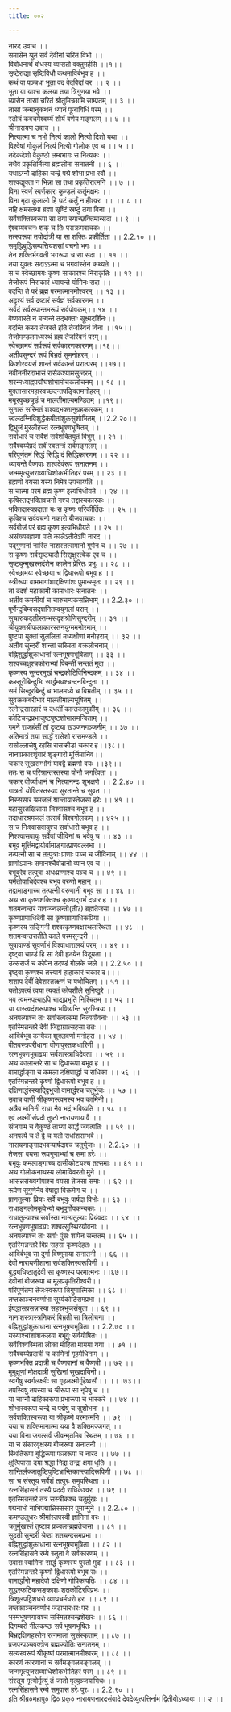 ```yaml
---
title: ००२

---
```

नारद उवाच ।।  
समासेन श्रुतं सर्वं देवीनां चरितं विभो ।।  
विबोधनार्थं बोधस्य व्यासतो वक्तुमर्हसि ।।१।।  
सृष्टेराद्या सृष्टिविधौ कथमाविर्बभूव ह ।।  
कथं वा पञ्चधा भूता वद वेदविदां वर ।। २ ।।  
भूता या याश्च कलया तया त्रिगुणया भवे ।।  
व्यासेन तासां चरितं श्रोतुमिच्छामि साम्प्रतम् ।। ३ ।।  
तासां जन्मानुकथनं ध्यानं पूजाविधिं परम् ।।  
स्तोत्रं कवचमैश्वर्य्यं शौर्यं वर्णय मङ्गलम् ।। ४ ।।  
श्रीनारायण उवाच ।।  
नित्यात्मा च नभो नित्यं कालो नित्यो दिशो यथा ।।  
विश्वेषां गोकुलं नित्यं नित्यो गोलोक एव च ।। ५ ।।  
तदेकदेशो वैकुण्ठो लम्बभागः स नित्यकः ।।  
तथैव प्रकृतिर्नित्या ब्रह्मलीना सनातनी ।। ६ ।।  
यथाऽग्नौ दाहिका चन्द्रे पद्मे शोभा प्रभा रवौ ।।  
शश्वद्युक्ता न भिन्ना सा तथा प्रकृतिरात्मनि ।। ७ ।।  
विना स्वर्णं स्वर्णकारः कुण्डलं कर्तुमक्षमः ।।  
विना मृदा कुलालो हि घटं कर्तुं न हीश्वरः ।। ।। ८ ।।  
नहि क्षमस्तथा ब्रह्मा सृष्टिं स्रष्टुं तया विना ।।  
सर्वशक्तिस्वरूपा सा तया स्याच्छक्तिमान्सदा ।। ९ ।।  
ऐश्वर्य्यवचनः शक् च तिः पराक्रमवाचकः ।।  
तत्स्वरूपा तयोर्दात्री या सा शक्तिः प्रकीर्तिता ।। 2.2.१० ।।  
समृद्धिबुद्धिसम्पत्तियशसां वचनो भगः ।।  
तेन शक्तिर्भगवती भगरूपा च सा सदा ।। ११ ।।  
तया युक्तः सदाऽऽत्मा च भगवांस्तेन कथ्यते ।।  
स च स्वेच्छामयः कृष्णः साकारश्च निराकृतिः ।। १२ ।।  
तेजोरूपं निराकारं ध्यायन्ते योगिनः सदा ।।  
वदन्ति ते परं ब्रह्म परमात्मानमीश्वरम् ।। १३ ।।  
अदृश्यं सर्व द्रष्टारं सर्वज्ञं सर्वकारणम् ।।  
सर्वदं सर्वरूपान्तमरूपं सर्वपोषकम्।। १४ ।।  
वैष्णवास्ते न मन्यन्ते तद्भक्ताः सूक्ष्मदर्शिनः।।  
वदन्ति कस्य तेजस्ते इति तेजस्विनं विना ।।१५।।  
तेजोमण्डलमध्यस्थं ब्रह्म तेजस्विनं परम्।।  
स्वेच्छामयं सर्वरूपं सर्वकारणकारणम्।।१६।।  
अतीवसुन्दरं रूपं बिभ्रतं सुमनोहरम् ।।  
किशोरवयसं शान्तं सर्वकान्तं परात्परम् ।।१७।।  
नवीननीरदाभासं रासैकश्यामसुन्दरम् ।।  
शरन्मध्याह्नपद्मौघशोभामोचकलोचनम् ।। १८ ।।  
मुक्तासारमहास्वच्छदन्तपङ्क्तिमनोहरम् ।।  
मयूरपुच्छचूडं च मालतीमाल्यमण्डितम् ।।१९।।  
सुनासं सस्मितं शश्वद्भक्तानुग्रहकारकम् ।।  
ज्वलदग्निविशुद्धैकपीतांशुकसुशोभितम् ।।2.2.२०।।  
द्विभुजं मुरलीहस्तं रत्नभूषणभूषितम् ।।  
सर्वाधारं च सर्वेशं सर्वशक्तियुतं विभुम् ।। २१ ।।  
सर्वैश्वर्य्यप्रदं सर्वं स्वतन्त्रं सर्वमङ्गलम् ।।  
परिपूर्णतमं सिद्धं सिद्धि दं सिद्धिकारणम् ।। २२ ।।  
ध्यायन्ते वैष्णवाः शश्वदेवंरूपं सनातनम् ।।  
जन्ममृत्युजराव्याधिशोकभीतिहरं परम् ।। २३ ।।  
ब्रह्मणो वयसा यस्य निमेष उपचार्य्यते ।।  
स चात्मा परमं ब्रह्म कृष्ण इत्यभिधीयते ।। २४ ।।  
कृषिस्तद्भक्तिवचनो नश्च तद्दास्यकारकः ।।  
भक्तिदास्यप्रदाता यः स कृष्णः परिकीर्तितः ।। २५ ।।  
कृषिश्च सर्ववचनो नकारो बीजवाचकः ।।  
सर्वबीजं परं ब्रह्म कृष्ण इत्यभिधीयते ।। २५ ।।  
असंख्यब्रह्मणा पाते कालेऽतीतेऽपि नारद ।।  
यद्गुणानां नास्ति नाशस्तत्समानो गुणेन च ।। २७ ।।  
स कृष्णः सर्वसृष्ट्यादौ सिसृक्षुस्त्वेक एव च ।।  
सृष्ट्युन्मुखस्तदंशेन कालेन प्रेरितः प्रभुः ।। २८ ।।  
स्वेच्छामयः स्वेच्छया च द्विधारूपो बभूव ह ।।  
स्त्रीरूपा वामभागांशाद्दक्षिणांशः पुमान्स्मृतः ।। २९ ।।  
तां ददर्श महाकामी कामाधारः सनातनः ।।  
अतीव कमनीयां च चारुचम्पकसन्निभाम् ।। 2.2.३० ।।  
पूर्णेन्दुबिम्बसदृशनितम्वयुगलां पराम् ।।  
सुचारुकदलीस्तम्भसदृशश्रोणिसुन्दरीम् ।। ३१ ।।  
श्रीयुक्तश्रीफलाकारस्तनयुग्ममनोरमाम् ।।  
पुष्ट्या युक्तां सुललितां मध्यक्षीणां मनोहराम् ।। ३२ ।।  
अतीव सुन्दरीं शान्तां सस्मितां वक्रलोचनाम् ।।  
वह्निशुद्धांशुकाधानां रत्नभूषणभूषिताम् ।। ३३ ।।  
शश्वच्चक्षुश्चकोराभ्यां पिबन्तीं सन्ततं मुदा ।।  
कृष्णस्य सुन्दरमुखं चन्द्रकोटिविनिन्दकम् ।। ३४ ।।  
कस्तूरीबिन्दुभिः सार्द्धमधश्चन्दनबिन्दुना ।।  
समं सिन्दूरबिन्दुं च भालमध्ये च बिभ्रतीम् ।। ३५ ।।  
सुवक्रकबरीभारं मालतीमाल्यभूषितम् ।।  
रत्नेन्द्रसारहारं च दधतीं कान्तकामुकीम् ।। ३६ ।।  
कोटिचन्द्रप्रभाजुष्टपुष्टशोभासमन्विताम् ।।  
गमने राजहंसीं तां दृष्ट्या खञ्जनगञ्जनीम् ।। ३७ ।।  
अतिमात्रं तया सार्द्धं रासेशो रासमण्डले ।।  
रासोल्लासेषु रहसि रासक्रीडां चकार ह।।३८।।  
नानाप्रकारशृंगारं शृङ्गारो मूर्त्तिमानिव।।  
चकार सुखसम्भोगं यावद्वै ब्रह्मणो वयः ।।३९।।  
ततः स च परिश्रान्तस्तस्या योनौ जगत्पिता ।।  
चकार वीर्य्याधानं च नित्यानन्दः शुभक्षणे ।। 2.2.४० ।।  
गात्रतो योषितस्तस्याः सुरतान्ते च सुव्रत ।।  
निस्ससार श्रमजलं श्रान्तायास्तेजसा हरेः ।। ४१ ।।  
महासुरतखिन्नाया निश्वासश्च बभूव ह ।।  
तदाधारश्रमजलं तत्सर्वं विश्वगोलकम् ।। ४२५ ।।  
स च निःश्वासवायुश्च सर्वाधारो बभूव ह ।।  
निश्श्वासवायुः सर्वेषां जीविनां च भवेषु च ।। ४३ ।।  
बभूव मूर्त्तिमद्वायोर्वामाङ्गात्प्राणवल्लभा ।।  
तत्पत्नी सा च तत्पुत्राः प्राणाः पञ्च च जीविनाम् ।। ४४ ।।  
प्राणोऽपानः समानश्चैवोदानो व्यान एव च ।।  
बभूवुरेव तत्पुत्रा अधःप्राणाश्च पञ्च च ।। ४९ ।।  
घर्मतोयाधिदेवश्च बभूव वरुणो महान् ।।  
तद्वामाङ्गाच्च तत्पत्नी वरुणानी बभूव सा ।। ४६ ।।  
अथ सा कृष्णशक्तिश्च कृष्णाद्गर्भं दधार ह ।।  
शतमन्वन्तरं यावज्ज्वलन्तो(ती?) ब्रह्मतेजसा ।। ४७ ।।  
कृष्णप्राणाधिदेवी सा कृष्णप्राणाधिकप्रिया ।।  
कृष्णस्य सङ्गिनी शश्वत्कृष्णवक्षस्थलस्थिता ।। ४८ ।।  
शतमन्वन्तरातीते काले परमसुन्दरी ।।  
सुषावाण्डं सुवर्णाभं विश्वाधारालयं परम् ।। ४९ ।।  
दृष्ट्वा चाण्डं हि सा देवी हृदयेन विदूयता ।।  
उत्ससर्ज च कोपेन तदण्डं गोलके जले ।। 2.2.५० ।।  
दृष्ट्वा कृष्णश्च तत्त्यागं हाहाकारं चकार द।।।  
शशाप देवीं देवेशस्तत्क्षणं च यथोचितम् ।। ५१ ।।  
यतोऽपत्यं त्वया त्यक्तं कोपशीले सुनिष्ठुरे ।।  
भव त्वमनपत्याऽपि चाद्यप्रभृति निश्चितम् ।। ५२ ।।  
या यास्त्वदंशरूपाश्च भविष्यन्ति सुरस्त्रियः ।।  
अनपत्याश्च ताः सर्वास्त्वत्समा नित्ययौवनाः ।। ५३ ।।  
एतस्मिन्नन्तरे देवी जिह्वाग्रात्सहसा ततः ।।  
आविर्बभूव कन्यैका शुक्लवर्णा मनोहरा ।। ५४ ।।  
पीतवस्त्रपरीधाना वीणापुस्तकधारिणी ।।  
रत्नभूषणभूषाढ्या सर्वशास्त्राधिदेवता ।। ५९ ।।  
अथ कालान्तरे सा च द्विधारूपा बभूव ह ।।  
वामार्द्धाङ्गा च कमला दक्षिणार्द्धा च राधिका ।। ५६ ।।  
एतस्मिन्नन्तरे कृष्णो द्विधारूपो बभूव ह ।।  
दक्षिणार्द्धस्स्याद्द्विभुजो वामार्द्धश्च चतुर्भुजः ।। ५७ ।।  
उवाच वाणीं श्रीकृष्णस्त्वमस्य भव कामिनी।।  
अत्रैव मानिनी राधा नैव भद्रं भविष्यति ।। ५८ ।।  
एवं लक्ष्मीं संप्रदौ तुष्टो नारायणाय वै ।।  
संजगाम च वैकुण्ठं ताभ्यां सार्द्धं जगत्पतिः ।। ५९ ।।  
अनपत्ये च ते द्वे च यतो राधांशसम्भवे।।  
नारायणाङ्गादभवन्पार्षदाश्च चतुर्भुजाः ।। 2.2.६० ।।  
तेजसा वयसा रूपगुणाभ्यां च समा हरेः ।।  
बभूवुः कमलाङ्गाच्च दासीकोट्यश्च तत्समाः ।। ६१ ।।  
अथ गोलोकनाथस्य लोमाविवरतो मुने ।।  
आसन्नसंख्यगोपाश्च वयसा तेजसा समाः ।। ६२ ।।  
रूपेण सुगुणेनैव वेषाद्वा विक्रमेण च ।।  
प्राणतुल्याः प्रियाः सर्वे बभूवुः पार्षदा विभोः ।। ६३ ।।  
राधाङ्गलोमकूपेभ्यो बभूवुर्गोपकन्यकाः ।।  
राधातुल्याश्च सर्वास्ता नान्यतुल्याः प्रियंवदाः ।। ६४ ।।  
रत्नभूषणभूषाढ्याः शश्वत्सुस्थिरयौवनाः ।।  
अनपत्याश्च ताः सर्वाः पुंसः शापेन सन्ततम् ।। ६५ ।।  
एतस्मिन्नन्तरे विप्र सहसा कृष्णदेहतः ।।  
आविर्बभूव सा दुर्गा विष्णुमाया सनातनी ।। ६६ ।।  
देवी नारायणीशाना सर्वशक्तिस्वरूपिणी ।।  
बुद्ध्यधिष्ठातृदेवी सा कृष्णस्य परमात्मनः ।।६७।।  
देवीनां बीजरूपा च मूलप्रकृतिरीश्वरी।।  
परिपूर्णतमा तेजःस्वरूपा त्रिगुणात्मिका ।। ६८ ।।  
तप्तकाञ्चनवर्णाभा सूर्य्यकोटिसमप्रभा ।।  
ईषद्धासप्रसन्नास्या सहस्रभुजसंयुता ।। ६९ ।।  
नानाशस्त्रास्त्रनिकरं बिभ्रती सा त्रिलोचना ।।  
वह्निशुद्धांशुकाधाना रत्नभूषणभूषिता ।। 2.2.७० ।।  
यस्याश्चांशांशकलया बभूवुः सर्वयोषितः ।।  
सर्वविश्वस्थिता लोका मोहिता मायया यया ।। ७१ ।।  
सर्वैश्वर्य्यप्रदात्री च कामिनां गृहमेधिनाम् ।।  
कृष्णभक्ति प्रदात्री च वैष्णवानां च वैष्णवी ।। ७२ ।।  
मुमुक्षूणां मोक्षदात्री सुखिनां सुखदायिनी।।  
स्वर्गेषु स्वर्गलक्ष्मीः सा गृहलक्ष्मीर्गृहेष्वसौ।। ।।।७३।।  
तपस्विषु तपस्या च श्रीरूपा सा नृपेषु च ।।  
या चाग्नौ दाहिकारूपा प्रभारूपा च भास्करे ।। ७४ ।।  
शोभास्वरूपा चन्द्रे च पद्मेषु च सुशोभना ।।  
सर्वशक्तिस्वरूपा या श्रीकृष्णे परमात्मनि ।। ७९ ।।  
यया च शक्तिमानात्मा यया वै शक्तिमज्जगत् ।।  
यया विना जगत्सर्वं जीवन्मृतमिव स्थितम् ।। ७६ ।।  
या च संसारवृक्षस्य बीजरूपा सनातनी ।।  
स्थितिरूपा बुद्धिरूपा फलरूपा च नारद ।। ७७ ।।  
क्षुत्पिपासा दया श्रद्धा निद्रा तन्द्रा क्षमा धृतिः ।।  
शान्तिर्लज्जातुष्टिपुष्टिभ्रान्तिकान्त्यादिरूपिणी ।। ७८ ।।  
सा च संस्तूय सर्वेशं तत्पुरः समुपस्थिता ।।  
रत्नसिंहासनं तस्यै प्रददौ राधिकेश्वरः ।। ७९ ।।  
एतस्मिन्नन्तरे तत्र सस्त्रीकश्च चतुर्मुखः ।।  
पद्मनाभो नाभिपद्मान्निस्ससार पुमान्मुने ।। 2.2.८० ।।  
कमण्डलुधरः श्रीमांस्तपस्वी ज्ञानिनां वरः ।।  
चतुर्मुखस्तं तुष्टाव प्रज्वलन्ब्रह्मतेजसा ।। ८१ ।।  
सुदती सुन्दरी श्रेष्ठा शतचन्द्रसमप्रभा ।।  
वह्निशुद्धांशुकाधाना रत्नभूषणभूषिता ।। ८२ ।।  
रत्नसिंहासने रम्ये स्तुता वै सर्वकारणम् ।।  
उवास स्वामिना सार्द्ध कृष्णस्य पुरतो मुदा ।। ८३ ।।  
एतस्मिन्नन्तरे कृष्णो द्विधारूपो बभूव सः ।।  
वामार्द्धांगो महादेवो दक्षिणो गोपिकापतिः ।। ८४ ।।  
शुद्धस्फटिकसङ्काशः शतकोटिरविप्रभः ।।  
त्रिशूलपट्टिशधरो व्याघ्रचर्मधरो हरः ।। ८९ ।।  
तप्तकाञ्चनवर्णाभ जटाभारधरः परः ।।  
भस्मभूषणगात्रश्च सस्मितश्चन्द्रशेखरः ।। ८६ ।।  
दिगम्बरो नीलकण्ठः सर्प भूषणभूषितः ।।  
बिभ्रद्दक्षिणहस्तेन रत्नमालां सुसंस्कृताम् ।। ८७ ।।  
प्रजपन्पञ्चवक्त्रेण ब्रह्मज्योतिः सनातनम् ।।  
सत्यस्वरूपं श्रीकृष्णं परमात्मानमीश्वरम् ।। ८८ ।।  
कारणं कारणानां च सर्वमङ्गलमङ्गलम् ।।  
जन्ममृत्युजराव्याधिशोकभीतिहरं परम् ।। ८९ ।।  
संस्तूय मृत्योर्मृत्युं तं जातो मृत्युञ्जयाभिधः ।।  
रत्नसिंहासने रम्ये समुवास हरेः पुरः ।। 2.2.९० ।।  
इति श्रीब्र०महापु० द्वि० प्रकृ० नारायणनारदसंवादे देवदेव्युत्पत्तिर्नाम द्वितीयोऽध्यायः ।। २ ।।
